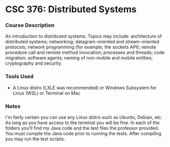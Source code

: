 # CSC 376: Distributed Systems

### Course Description ###
An introduction to distributed systems. Topics may include: architecture of distributed systems; networking; datagram-oriented and stream-oriented protocols; network programming (for example, the sockets API); remote procedure call and remote method invocation; processes and threads; code migration; software agents; naming of non-mobile and mobile entities; cryptography and security.

### Tools Used ###
* A Linux distro (LXLE was recommended) or Windows Subsystem for Linux (WSL) or Terminal on Mac

### Notes ###
I'm fairly certain you can use any Linux distro such as Ubuntu, Debian, etc. As long as you have access to the terminal you will be fine. In each of the folders you'll find my Java code and the test files the professor provided. You must compile the Java code prior to running the tests. After compiling you may run the test scripts. 